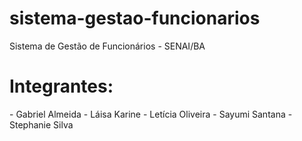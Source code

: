 # sistema-gestao-funcionarios
Sistema de Gestão de Funcionários - SENAI/BA

<h1>Integrantes:</h1>
- Gabriel Almeida
- Láisa Karine
- Letícia Oliveira
- Sayumi Santana
- Stephanie Silva
